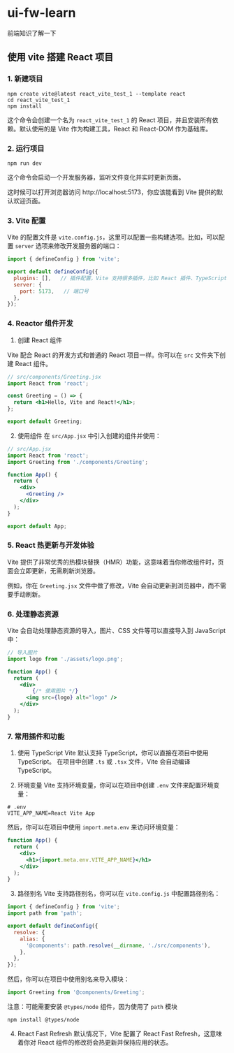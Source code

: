 # ui-fw-learn

前端知识了解一下


## 使用 vite 搭建 React 项目

### 1. 新建项目
```shell
npm create vite@latest react_vite_test_1 --template react
cd react_vite_test_1
npm install
```
这个命令会创建一个名为 `react_vite_test_1` 的 React 项目，并且安装所有依赖。默认使用的是 Vite 作为构建工具，React 和 React-DOM 作为基础库。

### 2. 运行项目
```shell
npm run dev
```
这个命令会启动一个开发服务器，监听文件变化并实时更新页面。  

这时候可以打开浏览器访问 http://localhost:5173，你应该能看到 Vite 提供的默认欢迎页面。

### 3. Vite 配置
Vite 的配置文件是 `vite.config.js`，这里可以配置一些构建选项。比如，可以配置 `server` 选项来修改开发服务器的端口：
```js
import { defineConfig } from 'vite';

export default defineConfig({
  plugins: [],   // 插件配置，Vite 支持很多插件，比如 React 插件、TypeScript 插件等。
  server: {
    port: 5173,   // 端口号
  },
});
```

### 4. Reactor 组件开发
1. 创建 React 组件

Vite 配合 React 的开发方式和普通的 React 项目一样。你可以在 `src` 文件夹下创建 React 组件。
```jsx
// src/components/Greeting.jsx
import React from 'react';

const Greeting = () => {
  return <h1>Hello, Vite and React!</h1>;
};

export default Greeting;
```
2. 使用组件
在 `src/App.jsx` 中引入创建的组件并使用：
```jsx
// src/App.jsx
import React from 'react';
import Greeting from './components/Greeting';

function App() {
  return (
    <div>
      <Greeting />
    </div>
  );
}

export default App;
```

### 5. React 热更新与开发体验
Vite 提供了非常优秀的热模块替换（HMR）功能，这意味着当你修改组件时，页面会立即更新，无需刷新浏览器。

例如，你在 `Greeting.jsx` 文件中做了修改，Vite 会自动更新到浏览器中，而不需要手动刷新。

### 6. 处理静态资源
Vite 会自动处理静态资源的导入，图片、CSS 文件等可以直接导入到 JavaScript 中：
```jsx
// 导入图片
import logo from './assets/logo.png';

function App() {
  return (
    <div>
        {/* 使用图片 */}
      <img src={logo} alt="logo" />
    </div>
  );
}
```

### 7. 常用插件和功能
1. 使用 TypeScript
Vite 默认支持 TypeScript，你可以直接在项目中使用 TypeScript。
在项目中创建 `.ts` 或 `.tsx` 文件，Vite 会自动编译 TypeScript。

2. 环境变量
Vite 支持环境变量，你可以在项目中创建 `.env` 文件来配置环境变量：
```shell
# .env
VITE_APP_NAME=React Vite App
```
然后，你可以在项目中使用 `import.meta.env` 来访问环境变量：
```jsx
function App() {
  return (
    <div>
      <h1>{import.meta.env.VITE_APP_NAME}</h1>
    </div>
  );
}
```

3. 路径别名
Vite 支持路径别名，你可以在 `vite.config.js` 中配置路径别名：
```js
import { defineConfig } from 'vite';
import path from 'path';

export default defineConfig({
  resolve: {
    alias: {
      '@components': path.resolve(__dirname, './src/components'),
    },
  },
});
```
然后，你可以在项目中使用别名来导入模块：
```jsx
import Greeting from '@components/Greeting';
```

注意：可能需要安装 `@types/node` 组件，因为使用了 `path` 模块 
```shell
npm install @types/node
```

4. React Fast Refresh
默认情况下，Vite 配置了 React Fast Refresh，这意味着你对 React 组件的修改将会热更新并保持应用的状态。

